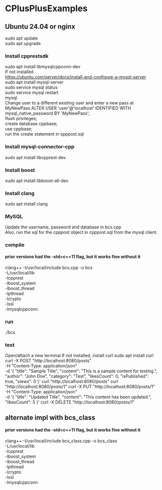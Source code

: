 # CPlusPlusExamples

## Ubuntu 24.04 or nginx
sudo apt update <br />
sudo apt upgrade<br />
### Install cpprestsdk
sudo apt install libmysqlcppconn-dev<br />
If not installed<br />
https://ubuntu.com/server/docs/install-and-configure-a-mysql-server<br />
sudo apt install mysql-server<br />
sudo service mysql status<br />
sudo service mysql restart<br />
mysql<br />
Change user to a different existing user and enter a new pass at MyNewPass
ALTER USER 'user'@'localhost' IDENTIFIED WITH mysql_native_password BY 'MyNewPass';<br />
flush privileges;<br />
create database cppbase;<br />
use cppbase;<br />
run the create statement in spppost.sql<br />
### Install mysql-connector-cpp
sudo apt install libcpprest-dev<br />
### Install boost
sudo apt install libboost-all-dev<br />
### Install clang
sudo apt install clang<br />
### MySQL 
Update the username, password and database in bcs.cpp<br />
Also, run the sql for the cpppost object in cpppost.sql from the mysql client.<br />
### compile
#### prior versions had the  -std=c++11 flag, but it works fine without it
clang++ -I/usr/local/include bcs.cpp -o bcs \
  -L/usr/local/lib \
  -lcpprest \
  -lboost_system \
  -lboost_thread \
  -lpthread \
  -lcrypto \
  -lssl \
  -lmysqlcppconn<br />
### run 
./bcs<br />
### test
Open/attach a new terminal
If not installed, install curl
sudo apt install curl
curl -X POST "http://localhost:8080/posts" \
     -H "Content-Type: application/json" \
     -d '{
           "title": "Sample Title",
           "content": "This is a sample content for testing.",
           "author": "John Doe",
           "category": "Test",
           "likesCount": 0,
           "isPublished": true,
           "views": 0
         }'
curl "http://localhost:8080/posts"
curl "http://localhost:8080/posts/1"
curl -X PUT "http://localhost:8080/posts/1" \
     -H "Content-Type: application/json" \
     -d '{
           "title": "Updated Title",
           "content": "This content has been updated.",
           "likesCount": 5
         }'
curl -X DELETE "http://localhost:8080/posts/1"

## alternate impl with bcs_class
#### prior versions had the  -std=c++11 flag, but it works fine without it
clang++ -I/usr/local/include bcs_class.cpp -o bcs_class \
  -L/usr/local/lib \
  -lcpprest \
  -lboost_system \
  -lboost_thread \
  -lpthread \
  -lcrypto \
  -lssl \
  -lmysqlcppconn<br />
